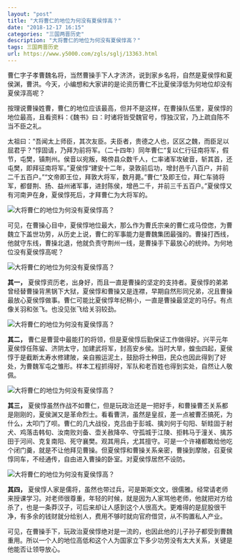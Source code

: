 ```yaml
---
layout: "post"
title: "大将曹仁的地位为何没有夏侯惇高？"
date: "2018-12-17 16:15"
categories: "三国两晋历史"
description: "大将曹仁的地位为何没有夏侯惇高？"
tags: 三国两晋历史
url: https://www.y5000.com/zgls/sglj/13363.html
---
```






曹仁字子孝曹魏名将，当然曹操手下人才济济，说到家乡名将，自然是夏侯惇和夏侯渊，曹洪。今天，小编想和大家讲的是论资历曹仁不比夏侯淳低为何地位却没有夏侯淳高呢？

按理说曹操姓曹，曹仁的地位应该最高，但并不是这样，在曹操队伍里，夏侯惇的地位最高，且看资料：《魏书》曰：时诸将皆受魏官号，惇独汉官，乃上疏自陈不当不臣之礼。

太祖曰：“吾闻太上师臣，其次友臣。夫臣者，贵德之人也，区区之魏，而臣足以屈君乎？”惇固请，乃拜为前将军。（二十四年）同年曹仁“复以仁行征南将军，假节，屯樊，镇荆州。侯音以宛叛，略傍县众数千人，仁率诸军攻破音，斩其首，还屯樊，即拜征南将军。”夏侯惇“建安十二年，录敦前后功，增封邑千八百户，并前二千五百户。”“文帝即王位，拜敦大将军，数月薨。”曹仁“及即王位，拜仁车骑将军，都督荆、扬、益州诸军事，进封陈侯，增邑二千，并前三千五百户。”夏侯惇又有河南尹在身，夏侯惇死后，才拜曹仁为大将军的。

![大将曹仁的地位为何没有夏侯惇高？](/uploads/allimg/170214/6-1F214093TD18.JPG)

可见，在曹操心目中，夏侯惇地位最大，那么作为曹氏宗亲的曹仁戎马倥偬，为曹魏立下盖世功劳，从历史上说，曹仁的军事能力是曹魏集团最强的。曹操打西线，他就守东线，曹操北退，他就负责守荆州一线，是曹操手下最放心的统帅。为何地位没有夏侯惇高呢？

![大将曹仁的地位为何没有夏侯惇高？](/uploads/allimg/170214/6-1F214094102239.JPG)

**其一，**
夏侯惇资历老，出身好，而且一直是曹操的坚定的支持者。夏侯惇的弟弟曾经替曹操背黑锅下大狱，夏侯惇和曹操又是连襟，早期自然形同兄弟，况且曹操最放心夏侯惇做事。曹仁可能比夏侯惇年纪稍小，一直是曹操最坚定的马仔。有点像关羽和张飞。也没见张飞给关羽较劲。

![大将曹仁的地位为何没有夏侯惇高？](/uploads/allimg/170214/6-1F21409414JZ.JPG)

**其二，**
曹仁是曹营中最能打的将领，但是夏侯惇后勤保证工作做得好。兴平元年夏侯惇任陈留、济阴太守，加建武将军，封高安乡侯。当时大旱，蝗虫四起，夏侯惇于是截断太寿水修建陂，亲自搬运泥土，鼓励将士种田，民众也因此得到了好处，为曹魏军屯之雏形。样本工程抓得好，军队和老百姓也得到实处，自然让人敬佩。

![大将曹仁的地位为何没有夏侯惇高？](/uploads/allimg/170214/6-1F21409423L16.JPG)

**其三，**
夏侯惇虽然作战不如曹仁，但是玩政治还是一把好手，和曹操曹丕关系都是刚刚的，夏侯渊又是革命烈士。看看曹洪，虽然是皇叔，差一点被曹丕搞死，为什么，太叩门了呗。曹仁的几大战役，克吕由于彭城、擒刘何于句阳、斩眭固于射犬、鸡落击韩旬、汝南败刘备、壶关赦降卒、守孤城于江陵、拒韩马于潼关、擒苏田于河间、克复南阳、死守襄樊。观其用兵，尤其擅守。可是一个许褚都敢给他吃个闭门羹，就是不让他拜见曹操。但夏侯惇和曹操关系亲密，曹操到摩陂，召夏侯惇同车，不经通传，自由进入曹操的卧室。对夏侯惇居然不设防。

![大将曹仁的地位为何没有夏侯惇高？](/uploads/allimg/170214/6-1F214094416492.JPG)

**其四，**
夏侯惇人家是儒将，虽然也带过兵，可是斯斯文文，很儒雅。经常请老师来授课学习。对老师很尊重，年轻的时候，就是因为人家骂他老师，他就把对方给杀了，也是一条莽汉子，可后来却让人感到这个人很高大。更难得的是屁股很干净，有多余的钱财就分给别人，费用不够时就向官府借贷，从不购置私人产业。

可见，在曹操手下，玩政治夏侯惇绝对是一流的，也因此他的儿子孙子都受到曹魏重用。所以一个人的地位高低和这个人为国家立下多少功劳没有太大关系，关键是他能否让领导放心。
